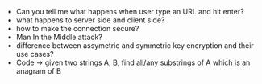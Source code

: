 - Can you tell me what happens when user type an URL and hit enter?
- what happens to server side and client side?
- how to make the connection secure?
- Man In the Middle attack?
- difference between assymetric and symmetric key encryption and their use cases?
- Code -> given two strings A, B, find all/any substrings of A which is an anagram of B